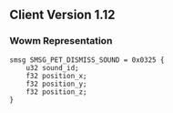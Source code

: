 ## Client Version 1.12

### Wowm Representation
```rust,ignore
smsg SMSG_PET_DISMISS_SOUND = 0x0325 {
    u32 sound_id;    
    f32 position_x;    
    f32 position_y;    
    f32 position_z;    
}

```
